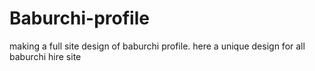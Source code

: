 # Baburchi-profile
making a full site design of baburchi profile. here a unique design for all baburchi hire site
